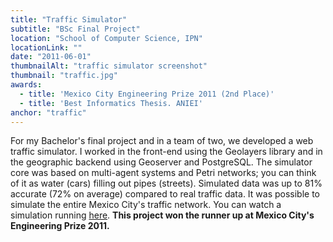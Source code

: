```yaml
---
title: "Traffic Simulator"
subtitle: "BSc Final Project"
location: "School of Computer Science, IPN"
locationLink: ""
date: "2011-06-01"
thumbnailAlt: "traffic simulator screenshot"
thumbnail: "traffic.jpg"
awards:
  - title: 'Mexico City Engineering Prize 2011 (2nd Place)'
  - title: 'Best Informatics Thesis. ANIEI'
anchor: "traffic"
---
```

For my Bachelor's final project and in a team of two, we developed a web traffic simulator. I worked in the front-end using the Geolayers library and in the geographic backend using Geoserver and PostgreSQL. The simulator core was based on multi-agent systems and Petri networks; you can think of it as water (cars) filling out pipes (streets). Simulated data was up to 81% accurate (72% on average) compared to real traffic data. It was possible to simulate the entire Mexico City's traffic network. You can watch a simulation running [here](https://goo.gl/B8dSbV). **This project won the runner up at Mexico City's Engineering Prize 2011.**